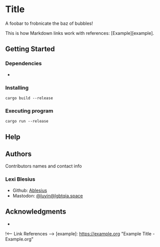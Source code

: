 # Title

A foobar to frobnicate the baz of bubbles!

This is how Markdown links work with references: [Example][example].

## Getting Started

### Dependencies

* 

### Installing

```
cargo build --release
```

### Executing program

```
cargo run --release
```

## Help

<!-- Any advice for common problems or issues. -->

## Authors

Contributors names and contact info

### Lexi Blesius

- Github: [Ablesius](https://github.com/Ablesius)
- Mastodon: [@luyin@lgbtqia.space ](https://lgbtqia.space/@luyin)

## Acknowledgments

<!-- Inspiration, code snippets, etc. -->
*


!<-- Link References -->
[example]: https://example.org "Example Title - Example.org"
